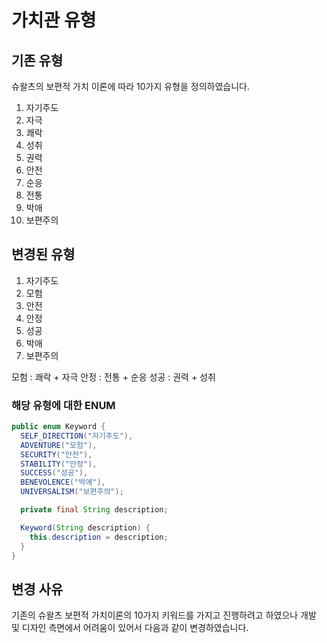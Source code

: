 # 가치관 유형

## 기존 유형
슈왈츠의 보편적 가치 이론에 따라 10가지 유형을 정의하였습니다.
1. 자기주도 
2. 자극
3. 쾌락
4. 성취
5. 권력
6. 안전
7. 순응
8. 전통
9. 박애
10. 보편주의

## 변경된 유형
1. 자기주도
2. 모험
3. 안전
4. 안정
5. 성공
6. 박애
7. 보편주의

모험 : 쾌락 + 자극
안정 : 전통 + 순응
성공 : 권력 + 성취

### 해당 유형에 대한 ENUM
```java
public enum Keyword {
  SELF_DIRECTION("자기주도"),
  ADVENTURE("모험"),
  SECURITY("안전"),
  STABILITY("안정"),
  SUCCESS("성공"),
  BENEVOLENCE("박애"),
  UNIVERSALISM("보편주의");

  private final String description;

  Keyword(String description) {
    this.description = description;
  }
}
```

## 변경 사유
기존의 슈왈츠 보편적 가치이론의 10가지 키워드를 가지고 진행하려고 하였으나 개발 및 디자인 측면에서 어려움이 있어서 다음과 같이 변경하였습니다.